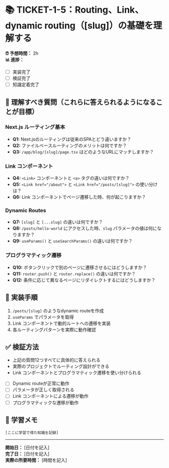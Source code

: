 # 📚 TICKET-1-5：Routing、Link、dynamic routing（[slug]）の基礎を理解する

**⏰ 予想時間：** 2h  
**📊 進捗：** 
- [ ] 実装完了
- [ ] 検証完了  
- [ ] 知識定着完了

## 🎯 理解すべき質問（これらに答えられるようになることが目標）

### Next.js ルーティング基本
- **Q1:** Next.jsのルーティングは従来のSPAとどう違いますか？
- **Q2:** ファイルベースルーティングのメリットは何ですか？
- **Q3:** `/app/blog/[slug]/page.tsx` はどのようなURLにマッチしますか？

### Link コンポーネント
- **Q4:** `<Link>` コンポーネントと `<a>` タグの違いは何ですか？
- **Q5:** `<Link href="/about">` と `<Link href="/posts/[slug]">` の使い分けは？
- **Q6:** Link コンポーネントでページ遷移した時、何が起こりますか？

### Dynamic Routes
- **Q7:** `[slug]` と `[...slug]` の違いは何ですか？
- **Q8:** `/posts/hello-world` にアクセスした時、`slug` パラメータの値は何になりますか？
- **Q9:** `useParams()` と `useSearchParams()` の違いは何ですか？

### プログラマティック遷移
- **Q10:** ボタンクリックで別のページに遷移させるにはどうしますか？
- **Q11:** `router.push()` と `router.replace()` の違いは何ですか？
- **Q12:** 条件に応じて異なるページにリダイレクトするにはどうしますか？

## 📝 実装手順

1. `/posts/[slug]` のようなdynamic routeを作成
2. `useParams` でパラメータを取得
3. Link コンポーネントで動的ルートへの遷移を実装
4. 各ルーティングパターンを実際に動作確認

## ✅ 検証方法

- 上記の質問12つすべてに具体的に答えられる
- 実際のプロジェクトでルーティング設計ができる
- Link コンポーネントとプログラマティック遷移を使い分けられる
- [ ] Dynamic routeが正常に動作
- [ ] パラメータが正しく取得される
- [ ] Link コンポーネントによる遷移が動作
- [ ] プログラマティックな遷移が動作

## 💭 学習メモ

```
[ここに学習で得た知識を記録]
```

---

**開始日：** [日付を記入]  
**完了日：** [日付を記入]  
**実際の所要時間：** [時間を記入] 